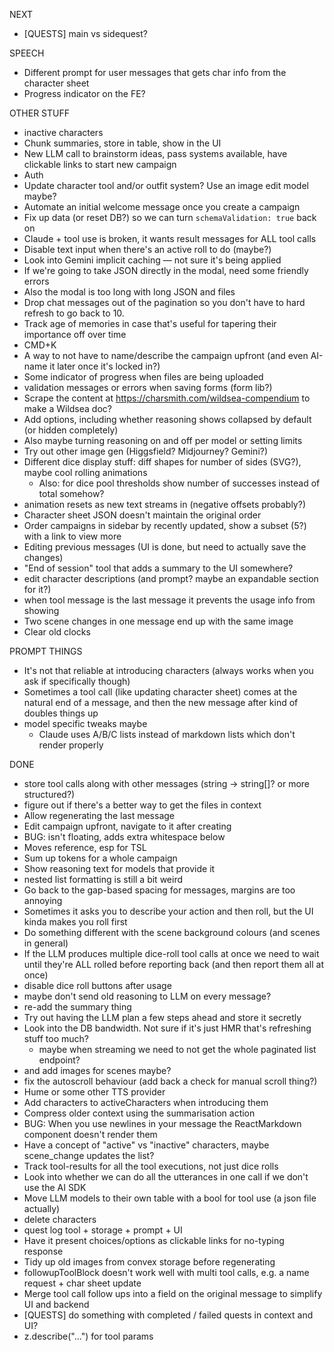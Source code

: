 NEXT
- [QUESTS] main vs sidequest?

SPEECH
- Different prompt for user messages that gets char info from the character sheet
- Progress indicator on the FE?

OTHER STUFF

- inactive characters
- Chunk summaries, store in table, show in the UI
- New LLM call to brainstorm ideas, pass systems available, have clickable links to start new campaign
- Auth
- Update character tool and/or outfit system? Use an image edit model maybe?
- Automate an initial welcome message once you create a campaign
- Fix up data (or reset DB?) so we can turn `schemaValidation: true` back on
- Claude + tool use is broken, it wants result messages for ALL tool calls
- Disable text input when there's an active roll to do (maybe?)
- Look into Gemini implicit caching — not sure it's being applied
- If we're going to take JSON directly in the modal, need some friendly errors
- Also the modal is too long with long JSON and files
- Drop chat messages out of the pagination so you don't have to hard refresh to go back to 10.
- Track age of memories in case that's useful for tapering their importance off over time
- CMD+K
- A way to not have to name/describe the campaign upfront (and even AI-name it later once it's locked in?)
- Some indicator of progress when files are being uploaded
- validation messages or errors when saving forms (form lib?)
- Scrape the content at https://charsmith.com/wildsea-compendium to make a Wildsea doc?
- Add options, including whether reasoning shows collapsed by default (or hidden completely)
- Also maybe turning reasoning on and off per model or setting limits
- Try out other image gen (Higgsfield? Midjourney? Gemini?)
- Different dice display stuff: diff shapes for number of sides (SVG?), maybe cool rolling animations
  - Also: for dice pool thresholds show number of successes instead of total somehow?
- <Wiggly /> animation resets as new text streams in (negative offsets probably?)
- Character sheet JSON doesn't maintain the original order
- Order campaigns in sidebar by recently updated, show a subset (5?) with a link to view more
- Editing previous messages (UI is done, but need to actually save the changes)
- "End of session" tool that adds a summary to the UI somewhere?
- edit character descriptions (and prompt? maybe an expandable section for it?)
- when tool message is the last message it prevents the usage info from showing
- Two scene changes in one message end up with the same image
- Clear old clocks

PROMPT THINGS

- It's not that reliable at introducing characters (always works when you ask if specifically though)
- Sometimes a tool call (like updating character sheet) comes at the natural end of a message, and then the new message after kind of doubles things up
- model specific tweaks maybe
  - Claude uses A/B/C lists instead of markdown lists which don't render properly

DONE

- store tool calls along with other messages (string -> string[]? or more structured?)
- figure out if there's a better way to get the files in context
- Allow regenerating the last message
- Edit campaign upfront, navigate to it after creating
- BUG: <SidebarTrigger /> isn't floating, adds extra whitespace below
- Moves reference, esp for TSL
- Sum up tokens for a whole campaign
- Show reasoning text for models that provide it
- nested list formatting is still a bit weird
- Go back to the gap-based spacing for messages, margins are too annoying
- Sometimes it asks you to describe your action and then roll, but the UI kinda makes you roll first
- Do something different with the scene background colours (and scenes in general)
- If the LLM produces multiple dice-roll tool calls at once we need to wait until they're ALL rolled before reporting back (and then report them all at once)
- disable dice roll buttons after usage
- maybe don't send old reasoning to LLM on every message?
- re-add the summary thing
- Try out having the LLM plan a few steps ahead and store it secretly
- Look into the DB bandwidth. Not sure if it's just HMR that's refreshing stuff too much?
  - maybe when streaming we need to not get the whole paginated list endpoint?
- and add images for scenes maybe?
- fix the autoscroll behaviour (add back a check for manual scroll thing?)
- Hume or some other TTS provider
- Add characters to activeCharacters when introducing them
- Compress older context using the summarisation action
- BUG: When you use newlines in your message the ReactMarkdown component doesn't render them
- Have a concept of "active" vs "inactive" characters, maybe scene_change updates the list?
- Track tool-results for all the tool executions, not just dice rolls
- Look into whether we can do all the utterances in one call if we don't use the AI SDK
- Move LLM models to their own table with a bool for tool use (a json file actually)
- delete characters
- quest log tool + storage + prompt + UI
- Have it present choices/options as clickable links for no-typing response
- Tidy up old images from convex storage before regenerating
- followupToolBlock doesn't work well with multi tool calls, e.g. a name request + char sheet update
- Merge tool call follow ups into a field on the original message to simplify UI and backend
- [QUESTS] do something with completed / failed quests in context and UI?
- z.describe("...") for tool params
